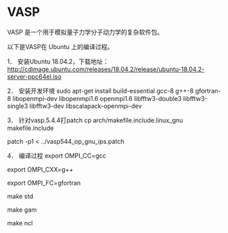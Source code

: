 # VASP
 VASP 是一个用于模拟量子力学分子动力学的复杂软件包。
 
 以下是VASP在 Ubuntu 上的编译过程。
 
1．	安装Ubuntu 18.04.2，下载地址：http://cdimage.ubuntu.com/releases/18.04.2/release/ubuntu-18.04.2-server-ppc64el.iso

2．	安装开发环境
sudo apt-get install build-essential gcc-8 g++-8 gfortran-8 libopenmpi-dev libopenmpi1.6 openmpi1.6 libfftw3-double3 libfftw3-single3 libfftw3-dev libscalapack-openmpi-dev

3．	针对vasp.5.4.4打patch
cp arch/makefile.include.linux_gnu makefile.include

patch -p1 < ../vasp544_op_gnu_ips.patch

4．	编译过程
export OMPI_CC=gcc

export OMPI_CXX=g++

export OMPI_FC=gfortran

make std

make gam

make ncl
